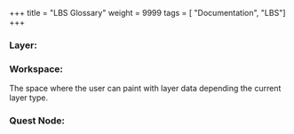 +++
title = "LBS Glossary"
weight = 9999
tags = [ "Documentation", "LBS"]
+++







### Layer:

### Workspace:
The space where the user can paint with layer data depending the current layer type.

### Quest Node: